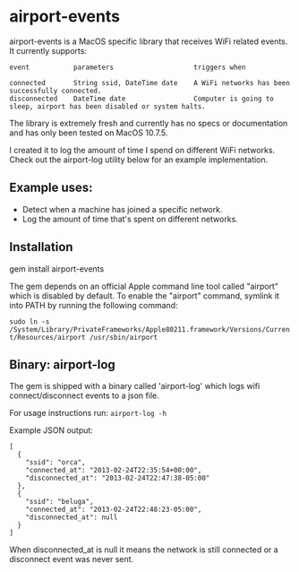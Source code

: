 airport-events
==============

airport-events is a MacOS specific library that receives WiFi related events. It currently supports:

```
event           parameters                    triggers when

connected       String ssid, DateTime date    A WiFi networks has been successfully connected.
disconnected    DateTime date                 Computer is going to sleep, airport has been disabled or system halts. 
```

The library is extremely fresh and currently has no specs or documentation and has only been tested on MacOS 10.7.5.

I created it to log the amount of time I spend on different WiFi networks. Check out the airport-log utility below for an example implementation.

Example uses:
-------------

* Detect when a machine has joined a specific network. 
* Log the amount of time that's spent on different networks.

Installation
------------
gem install airport-events

The gem depends on an official Apple command line tool called "airport" which is disabled by default. To enable the "airport" command, symlink it into PATH by running the following command: 

``
sudo ln -s /System/Library/PrivateFrameworks/Apple80211.framework/Versions/Current/Resources/airport /usr/sbin/airport
``

Binary: airport-log
-----------

The gem is shipped with a binary called 'airport-log' which logs wifi connect/disconnect events to a json file.

For usage instructions run:
``airport-log -h``

Example JSON output:

```
[
  {
    "ssid": "orca",
    "connected_at": "2013-02-24T22:35:54+00:00",
    "disconnected_at": "2013-02-24T22:47:38-05:00"
  },
  {
    "ssid": "beluga",
    "connected_at": "2013-02-24T22:48:23-05:00",
    "disconnected_at": null
  }
]
```

When disconnected_at is null it means the network is still connected or a disconnect event was never sent.
